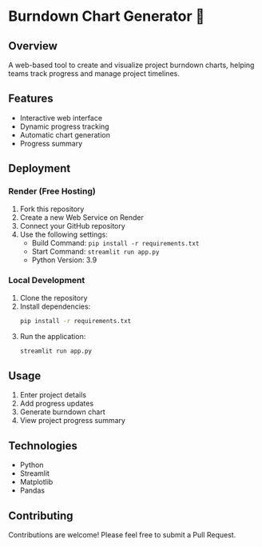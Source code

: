 # Burndown Chart Generator 🚀

## Overview
A web-based tool to create and visualize project burndown charts, helping teams track progress and manage project timelines.

## Features
- Interactive web interface
- Dynamic progress tracking
- Automatic chart generation
- Progress summary

## Deployment

### Render (Free Hosting)
1. Fork this repository
2. Create a new Web Service on Render
3. Connect your GitHub repository
4. Use the following settings:
   - Build Command: `pip install -r requirements.txt`
   - Start Command: `streamlit run app.py`
   - Python Version: 3.9

### Local Development
1. Clone the repository
2. Install dependencies:
   ```bash
   pip install -r requirements.txt
   ```
3. Run the application:
   ```bash
   streamlit run app.py
   ```

## Usage
1. Enter project details
2. Add progress updates
3. Generate burndown chart
4. View project progress summary

## Technologies
- Python
- Streamlit
- Matplotlib
- Pandas

## Contributing
Contributions are welcome! Please feel free to submit a Pull Request.
